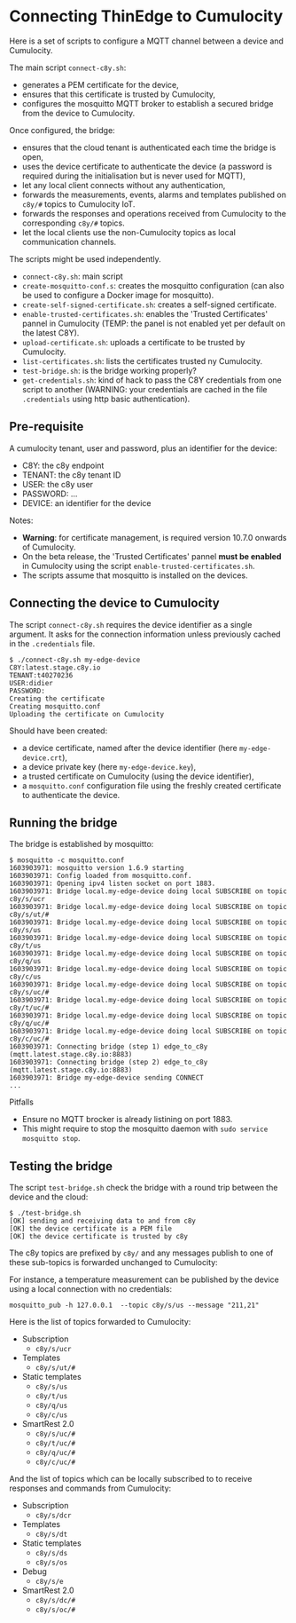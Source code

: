 # Connecting ThinEdge to Cumulocity

Here is a set of scripts to configure a MQTT channel between a device and Cumulocity.

The main script `connect-c8y.sh`:
* generates a PEM certificate for the device,
* ensures that this certificate is trusted by Cumulocity,
* configures the mosquitto MQTT broker to establish a secured bridge from the device to Cumulocity.

Once configured, the bridge:
* ensures that the cloud tenant is authenticated each time the bridge is open,
* uses the device certificate to authenticate the device
  (a password is required during the initialisation but is never used for MQTT),
* let any local client connects without any authentication,
* forwards the measurements, events, alarms and templates published on `c8y/#` topics to Cumulocity IoT.
* forwards the responses and operations received from Cumulocity to the corresponding `c8y/#` topics. 
* let the local clients use the non-Cumulocity topics as local communication channels.

The scripts might be used independently.
* `connect-c8y.sh`: main script
* `create-mosquitto-conf.s`: creates the mosquitto configuration (can also be used to configure a Docker image for mosquitto).
* `create-self-signed-certificate.sh`: creates a self-signed certificate.
* `enable-trusted-certificates.sh`: enables the 'Trusted Certificates' pannel in Cumulocity (TEMP: the panel is not enabled yet per default on the latest C8Y).
* `upload-certificate.sh`: uploads a certificate to be trusted by Cumulocity.
* `list-certificates.sh`: lists the certificates trusted ny Cumulocity.
* `test-bridge.sh`: is the bridge working properly?
* `get-credentials.sh`: kind of hack to pass the C8Y credentials from one script to another
  (WARNING: your credentials are cached in the file `.credentials` using http basic authentication).

## Pre-requisite

A cumulocity tenant, user and password, plus an identifier for the device:

* C8Y: the c8y endpoint
* TENANT: the c8y tenant ID
* USER: the c8y user
* PASSWORD: ...
* DEVICE: an identifier for the device

Notes:

* __Warning__: for certificate management, is required version 10.7.0 onwards of Cumulocity.
* On the beta release, the 'Trusted Certificates' pannel __must be enabled__ in Cumulocity using the script `enable-trusted-certificates.sh`.
* The scripts assume that mosquitto is installed on the devices.

## Connecting the device to Cumulocity

The script `connect-c8y.sh` requires the device identifier as a single argument.
It asks for the connection information unless previously cached in the `.credentials` file.

```
$ ./connect-c8y.sh my-edge-device
C8Y:latest.stage.c8y.io    
TENANT:t40270236
USER:didier
PASSWORD:
Creating the certificate
Creating mosquitto.conf
Uploading the certificate on Cumulocity
```

Should have been created:
* a device certificate, named after the device identifier (here `my-edge-device.crt`),
* a device private key (here `my-edge-device.key`),
* a trusted certificate on Cumulocity (using the device identifier),
* a `mosquitto.conf` configuration file using the freshly created certificate to authenticate the device.

## Running the bridge

The bridge is established by mosquitto:

```
$ mosquitto -c mosquitto.conf
1603903971: mosquitto version 1.6.9 starting
1603903971: Config loaded from mosquitto.conf.
1603903971: Opening ipv4 listen socket on port 1883.
1603903971: Bridge local.my-edge-device doing local SUBSCRIBE on topic c8y/s/ucr
1603903971: Bridge local.my-edge-device doing local SUBSCRIBE on topic c8y/s/ut/#
1603903971: Bridge local.my-edge-device doing local SUBSCRIBE on topic c8y/s/us
1603903971: Bridge local.my-edge-device doing local SUBSCRIBE on topic c8y/t/us
1603903971: Bridge local.my-edge-device doing local SUBSCRIBE on topic c8y/q/us
1603903971: Bridge local.my-edge-device doing local SUBSCRIBE on topic c8y/c/us
1603903971: Bridge local.my-edge-device doing local SUBSCRIBE on topic c8y/s/uc/#
1603903971: Bridge local.my-edge-device doing local SUBSCRIBE on topic c8y/t/uc/#
1603903971: Bridge local.my-edge-device doing local SUBSCRIBE on topic c8y/q/uc/#
1603903971: Bridge local.my-edge-device doing local SUBSCRIBE on topic c8y/c/uc/#
1603903971: Connecting bridge (step 1) edge_to_c8y (mqtt.latest.stage.c8y.io:8883)
1603903971: Connecting bridge (step 2) edge_to_c8y (mqtt.latest.stage.c8y.io:8883)
1603903971: Bridge my-edge-device sending CONNECT
...

```

Pitfalls
* Ensure no MQTT brocker is already listining on port 1883.
* This might require to stop the mosquitto daemon with `sudo service mosquitto stop`.

## Testing the bridge

The script `test-bridge.sh` check the bridge with a round trip between the device and the cloud:

```
$ ./test-bridge.sh 
[OK] sending and receiving data to and from c8y
[OK] the device certificate is a PEM file
[OK] the device certificate is trusted by c8y
```

The c8y topics are prefixed by `c8y/` and any messages publish to one of these sub-topics is forwarded unchanged to Cumulocity:

For instance, a temperature measurement can be published by the device using a local connection with no credentials:
```
mosquitto_pub -h 127.0.0.1  --topic c8y/s/us --message "211,21"
```

Here is the list of topics forwarded to Cumulocity:
* Subscription
  * `c8y/s/ucr`
* Templates
  * `c8y/s/ut/#`
* Static templates
  * `c8y/s/us`
  * `c8y/t/us`
  * `c8y/q/us`
  * `c8y/c/us`
* SmartRest 2.0
  * `c8y/s/uc/#`
  * `c8y/t/uc/#`
  * `c8y/q/uc/#`
  * `c8y/c/uc/#`

And the list of topics which can be locally subscribed to to receive responses and commands from Cumulocity:
* Subscription
  * `c8y/s/dcr`
* Templates
  * `c8y/s/dt`
* Static templates
  * `c8y/s/ds`
  * `c8y/s/os`
* Debug
  * `c8y/s/e`
* SmartRest 2.0
  * `c8y/s/dc/#`
  * `c8y/s/oc/#`

